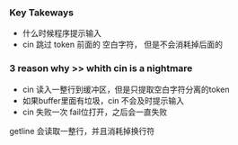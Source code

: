 ### Key Takeways
- 什么时候程序提示输入
- cin 跳过 token 前面的 空白字符， 但是不会消耗掉后面的



### 3 reason why >> whith cin is a nightmare

- cin 读入一整行到缓冲区，但是只提取空白字符分离的token
- 如果buffer里面有垃圾，cin 不会及时提示输入
- cin 失败一次 fail位打开，之后会一直失败



getline 会读取一整行，并且消耗掉换行符



